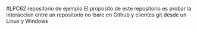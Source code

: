#LPC62 repositorio de ejemplo
El proposito de este repositorio es probar la interaccion entre un repositorio no-bare en Github y clientes git desde un Linux y Windows
